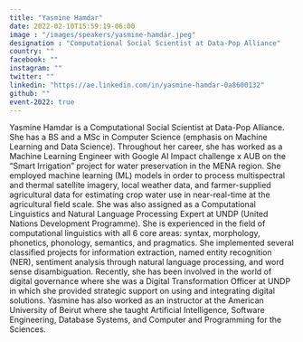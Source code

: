 ```yaml
---
title: "Yasmine Hamdar"
date: 2022-02-10T15:59:19-06:00
image : "/images/speakers/yasmine-hamdar.jpeg"
designation : "Computational Social Scientist at Data-Pop Alliance"
country: ""
facebook: ""
instagram: ""
twitter: ""
linkedin: "https://ae.linkedin.com/in/yasmine-hamdar-0a8600132"
github: ""
event-2022: true
---
```


Yasmine Hamdar is a Computational Social Scientist at Data-Pop Alliance. She has a BS and a MSc in Computer Science (emphasis on Machine Learning and Data Science). Throughout her career, she has worked as a Machine Learning Engineer with Google AI Impact challenge x AUB on the “Smart Irrigation” project for water preservation in the MENA region. She employed machine learning (ML) models in order to process multispectral and thermal satellite imagery, local weather data, and farmer-supplied agricultural data for estimating crop water use in near-real-time at the agricultural field scale. She was also assigned as a Computational Linguistics and Natural Language Processing Expert at UNDP (United Nations Development Programme). She is experienced in the field of computational linguistics with all 6 core areas: syntax, morphology, phonetics, phonology, semantics, and pragmatics. She implemented several classified projects for information extraction, named entity recognition (NER), sentiment analysis through natural language processing, and word sense disambiguation. Recently, she has been involved in the world of digital governance where she was a Digital Transformation Officer at UNDP in which she provided strategic support on using and integrating digital solutions. Yasmine has also worked as an instructor at the American University of Beirut where she taught Artificial Intelligence, Software Engineering, Database Systems, and Computer and Programming for the Sciences.